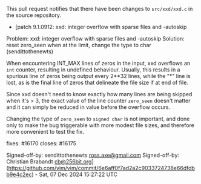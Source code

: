 This pull request notifies that there have been changes to `src/xxd/xxd.c` in the source repository.

- [patch 9.1.0912: xxd: integer overflow with sparse files and -autoskip

Problem:  xxd: integer overflow with sparse files and -autoskip
Solution: reset zero_seen when at the limit, change the type to char
          (sendittothenewts)

When encountering INT_MAX lines of zeros in the input, xxd overflows an
`int` counter, resulting in undefined behaviour.  Usually, this results
in a spurious line of zeros being output every 2**32 lines, while the
"*" line is lost, as is the final line of zeros that delineate the file
size if at end of file.

Since xxd doesn't need to know exactly how many lines are being skipped
when it's > 3, the exact value of the line counter `zero_seen` doesn't
matter and it can simply be reduced in value before the overflow occurs.

Changing the type of `zero_seen` to `signed char` is not important, and
done only to make the bug triggerable with more modest file sizes, and
therefore more convenient to test the fix.

fixes: #16170
closes: #16175

Signed-off-by: sendittothenewts <ross.axe@gmail.com>
Signed-off-by: Christian Brabandt <cb@256bit.org>](https://github.com/vim/vim/commit/6e6aff0f7ad2a2c9033724738e66dfdbb9e4c2ec) - Sat, 07 Dec 2024 15:27:22 UTC
